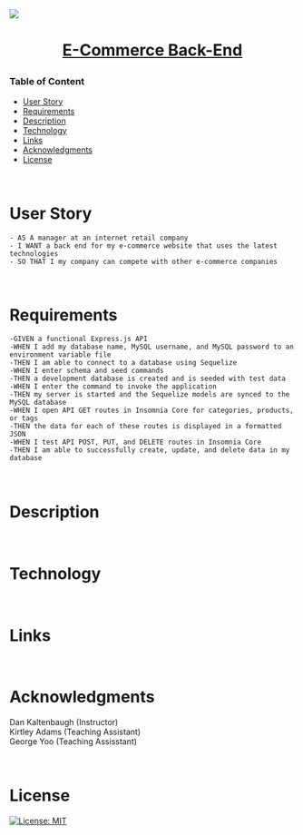 <img src="https://www.x-cart.com/img/16591/ecommerce-p800.jpg">

<h1 align="center">

[E-Commerce Back-End]()

</h1>

### Table of Content

- [User Story](#user-story)
- [Requirements](#Requirements)
- [Description](#Description)
- [Technology](#Technology)
- [Links](#Links)
- [Acknowledgments](#Acknowledgments)
- [License](#license)

<p>&nbsp;</p>

# User Story

    - AS A manager at an internet retail company
    - I WANT a back end for my e-commerce website that uses the latest technologies
    - SO THAT I my company can compete with other e-commerce companies

<p>&nbsp;</p>

# Requirements

    -GIVEN a functional Express.js API
    -WHEN I add my database name, MySQL username, and MySQL password to an environment variable file
    -THEN I am able to connect to a database using Sequelize
    -WHEN I enter schema and seed commands
    -THEN a development database is created and is seeded with test data
    -WHEN I enter the command to invoke the application
    -THEN my server is started and the Sequelize models are synced to the MySQL database
    -WHEN I open API GET routes in Insomnia Core for categories, products, or tags
    -THEN the data for each of these routes is displayed in a formatted JSON
    -WHEN I test API POST, PUT, and DELETE routes in Insomnia Core
    -THEN I am able to successfully create, update, and delete data in my database

<p>&nbsp;</p>

# Description

<p>&nbsp;</p>

# Technology

<p>&nbsp;</p>

# Links

<p>&nbsp;</p>

# Acknowledgments

Dan Kaltenbaugh (Instructor)<br>
Kirtley Adams (Teaching Assistant) <br>
George Yoo (Teaching Assisstant)

<p>&nbsp;</p>

# License

[![License: MIT](https://img.shields.io/badge/License-MIT-yellow.svg)](https://opensource.org/licenses/MIT)
